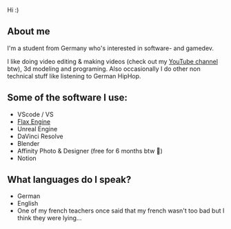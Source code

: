Hi :)
## About me
I'm a student from Germany who's interested in software- and gamedev.

I like doing video editing & making videos (check out my [YouTube channel](https://www.youtube.com/@S4AAS) btw), 3d modeling and programing.
Also occasionally I do other non technical stuff like listening to German HipHop.
## Some of the software I use:
- VScode / VS
- [Flax Engine](https://github.com/FlaxEngine/FlaxEngine/)
- Unreal Engine
- DaVinci Resolve
- Blender
- Affinity Photo & Designer (free for 6 months btw 👀)
- Notion
## What languages do I speak?
- German
- English
- One of my french teachers once said that my french wasn't too bad but I think they were lying...
